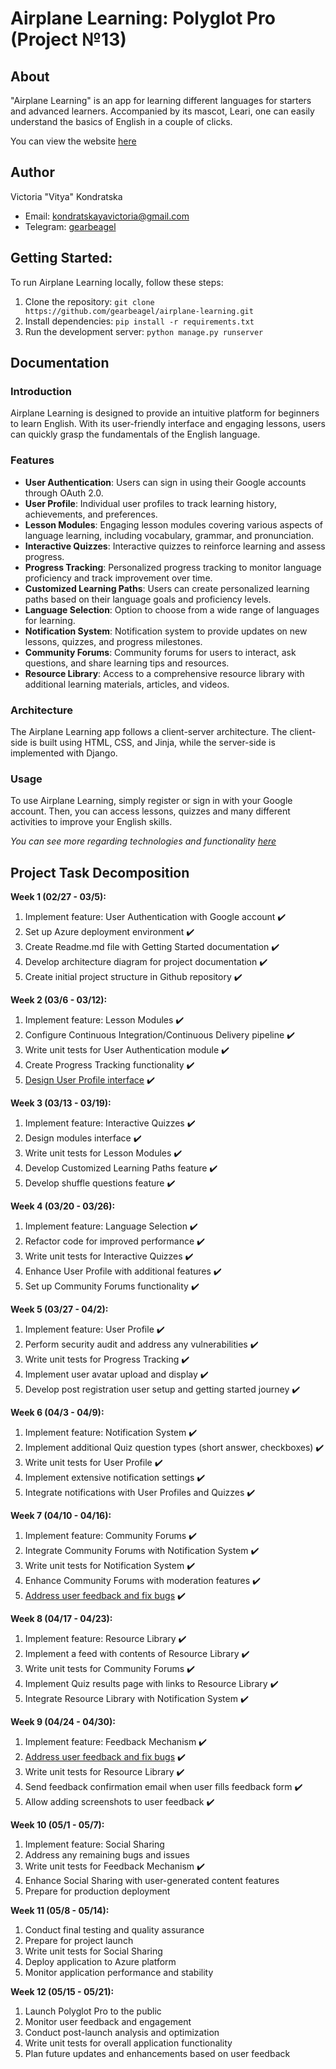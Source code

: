 # Airplane Learning: Polyglot Pro (Project №13)

## About
"Airplane Learning" is an app for learning different languages for starters and advanced learners. Accompanied by its mascot, Leari, one can easily understand the basics of English in a couple of clicks.

You can view the website [here](http://airplanelearning.azurewebsites.net)

## Author
Victoria "Vitya" Kondratska
- Email: kondratskayavictoria@gmail.com
- Telegram: [gearbeagel](https://t.me/gearbeagel)

## Getting Started:
To run Airplane Learning locally, follow these steps:

1. Clone the repository: `git clone https://github.com/gearbeagel/airplane-learning.git`
2. Install dependencies: `pip install -r requirements.txt`
3. Run the development server: `python manage.py runserver`


## Documentation
### Introduction
Airplane Learning is designed to provide an intuitive platform for beginners to learn English. With its user-friendly interface and engaging lessons, users can quickly grasp the fundamentals of the English language.

### Features
- **User Authentication**: Users can sign in using their Google accounts through OAuth 2.0.
- **User Profile**: Individual user profiles to track learning history, achievements, and preferences.
- **Lesson Modules**: Engaging lesson modules covering various aspects of language learning, including vocabulary, grammar, and pronunciation.
- **Interactive Quizzes**: Interactive quizzes to reinforce learning and assess progress.
- **Progress Tracking**: Personalized progress tracking to monitor language proficiency and track improvement over time.
- **Customized Learning Paths**: Users can create personalized learning paths based on their language goals and proficiency levels.
- **Language Selection**: Option to choose from a wide range of languages for learning.
- **Notification System**: Notification system to provide updates on new lessons, quizzes, and progress milestones.
- **Community Forums**: Community forums for users to interact, ask questions, and share learning tips and resources.
- **Resource Library**: Access to a comprehensive resource library with additional learning materials, articles, and videos.

### Architecture
The Airplane Learning app follows a client-server architecture. The client-side is built using HTML, CSS, and Jinja, while the server-side is implemented with Django.

### Usage
To use Airplane Learning, simply register or sign in with your Google account. Then, you can access lessons, quizzes and many different activities to improve your English skills.

*You can see more regarding technologies and functionality [here](https://miro.com/app/board/uXjVNnt7ngw=/)*

## Project Task Decomposition
**Week 1 (02/27 - 03/5):**
1. Implement feature: User Authentication with Google account ✔️
2. Set up Azure deployment environment ✔️
3. Create Readme.md file with Getting Started documentation ✔️
4. Develop architecture diagram for project documentation ✔️
5. Create initial project structure in Github repository ✔️

**Week 2 (03/6 - 03/12):**
1. Implement feature: Lesson Modules ✔️
2. Configure Continuous Integration/Continuous Delivery pipeline ✔️
3. Write unit tests for User Authentication module ✔️
4. Create Progress Tracking functionality ✔️ 
5. [Design User Profile interface](https://www.canva.com/design/DAF_HE1C2sw/4OTDDl0vtZwXWHbL4O-qHQ/edit?utm_content=DAF_HE1C2sw&utm_campaign=designshare&utm_medium=link2&utm_source=sharebutton) ✔️

**Week 3 (03/13 - 03/19):**
1. Implement feature: Interactive Quizzes ✔️
2. Design modules interface ✔️
3. Write unit tests for Lesson Modules ✔️
4. Develop Customized Learning Paths feature ✔️
5. Develop shuffle questions feature ✔️

**Week 4 (03/20 - 03/26):**
1. Implement feature: Language Selection ✔️
2. Refactor code for improved performance ✔️
3. Write unit tests for Interactive Quizzes ✔️
4. Enhance User Profile with additional features ✔️
5. Set up Community Forums functionality ✔️

**Week 5 (03/27 - 04/2):**
1. Implement feature: User Profile ✔️
2. Perform security audit and address any vulnerabilities ✔️
3. Write unit tests for Progress Tracking ✔️
4. Implement user avatar upload and display ✔️
5. Develop post registration user setup and getting started journey ✔️

**Week 6 (04/3 - 04/9):**
1. Implement feature: Notification System ✔️
2. Implement additional Quiz question types (short answer, checkboxes) ✔️
3. Write unit tests for User Profile️ ✔️
4. Implement extensive notification settings ✔️
5. Integrate notifications with User Profiles and Quizzes ✔️

**Week 7 (04/10 - 04/16):**
1. Implement feature: Community Forums ✔️
2. Integrate Community Forums with Notification System ✔️
3. Write unit tests for Notification System ✔️
4. Enhance Community Forums with moderation features ✔️
5. [Address user feedback and fix bugs](https://docs.google.com/document/d/1ziUYwNKN42H73Bgy8OVEV4kgQD3KgAL1r0redvjKEoQ/) ✔️

**Week 8 (04/17 - 04/23):**
1. Implement feature: Resource Library ✔️
2. Implement a feed with contents of Resource Library ✔️
3. Write unit tests for Community Forums ✔️
4. Implement Quiz results page with links to Resource Library ✔️
5. Integrate Resource Library with Notification System ✔️

**Week 9 (04/24 - 04/30):**
1. Implement feature: Feedback Mechanism  ✔️
2. [Address user feedback and fix bugs](https://docs.google.com/document/d/1ziUYwNKN42H73Bgy8OVEV4kgQD3KgAL1r0redvjKEoQ/) ✔️
3. Write unit tests for Resource Library ✔️
4. Send feedback confirmation email when user fills feedback form ✔️
5. Allow adding screenshots to user feedback ✔️

**Week 10 (05/1 - 05/7):**
1. Implement feature: Social Sharing
2. Address any remaining bugs and issues
3. Write unit tests for Feedback Mechanism ✔️
4. Enhance Social Sharing with user-generated content features
5. Prepare for production deployment

**Week 11 (05/8 - 05/14):**
1. Conduct final testing and quality assurance
2. Prepare for project launch
3. Write unit tests for Social Sharing
4. Deploy application to Azure platform
5. Monitor application performance and stability

**Week 12 (05/15 - 05/21):**
1. Launch Polyglot Pro to the public
2. Monitor user feedback and engagement
3. Conduct post-launch analysis and optimization
4. Write unit tests for overall application functionality
5. Plan future updates and enhancements based on user feedback
